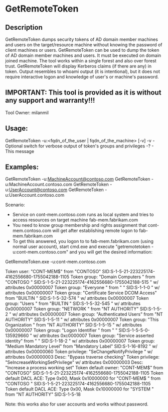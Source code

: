 # GetRemoteToken

## Description

GetRemoteToken dumps security tokens of AD domain member machines and users on the target/resource machine without knowing the password of client machines or users.
GetRemoteToken can be used to dump the token of AD domain member machines and users. It must be executed on domain joined machine.
The tool works within a single forest and also over forest trust.
GetRemoteToken will display Kerberos claims (if there are any) in token.
Output resembles to whoami output (it is intentional), but it does not require interactive logon and knowledge of user's or machine's password.


## IMPORTANT: This tool is provided as it is without any support and warranty!!!

Tool Owner: milanmil

## Usage:

 GetRemoteToken -u:<fqdn_of_the_user | fqdn_of_the_machine> [-v]
  -v            - Optional switch for verbose output of token's groups and privileges 
  -?            - This message

## Examples: 
  GetRemoteToken -u:MachineAccount@contoso.com
  GetRemoteToken -u:MachineAccount.contoso.com
  GetRemoteToken -u:UserAccount@contoso.com
  GetRemoteToken -u:UserAccount.contoso.com

Scenario:
- Service on cont-mem.contoso.com runs as local system and tries to access resources on target machine fab-mem.fabrikam.com
- You need to know group membership and rights assignment that cont-mem.contoso.com will get after establishing remote logon to fab-mem.fabrikam.com
- To get this answered, you logon to to fab-mem.fabrikam.com (using normal user account), start cmd.exe and execute "getremotetoken -u:cont-mem.contoso.com" and you will get the desired information: 

GetRemoteToken.exe -u:cont-mem.contoso.com

Token user: "CONT-MEM$" from "CONTOSO"   SID:S-1-5-21-223225174-4162556680-1755042188-1105
Token group: "Domain Computers  " from "CONTOSO     "   SID:S-1-5-21-223225174-4162556680-1755042188-515   " w/ attributes 0x00000007
Token group: "Everyone          " from "            "   SID:S-1-1-0   " w/ attributes 0x00000007
Token group: "Certificate Service DCOM Access" from "BUILTIN     "   SID:S-1-5-32-574   " w/ attributes 0x00000007
Token group: "Users             " from "BUILTIN     "   SID:S-1-5-32-545   " w/ attributes 0x00000007
Token group: "NETWORK           " from "NT AUTHORITY"   SID:S-1-5-2   " w/ attributes 0x00000007
Token group: "Authenticated Users" from "NT AUTHORITY"   SID:S-1-5-11   " w/ attributes 0x00000007
Token group: "This Organization " from "NT AUTHORITY"   SID:S-1-5-15   " w/ attributes 0x00000007
Token group: "Logon Identifier  " from "            "   SID:S-1-5-5-0-135929660   " w/ attributes 0xc0000007
Token group: "Service asserted identity" from "            "   SID:S-1-18-2   " w/ attributes 0x00000007
Token group: "Medium Mandatory Level" from "Mandatory Label"   SID:S-1-16-8192   " w/ attributes 0x00000060
Token privilege: "SeChangeNotifyPrivilege   " w/ attributes 0x00000003
           Desc: "Bypass traverse checking"
Token privilege: "SeIncreaseWorkingSetPrivilege" w/ attributes 0x00000003
           Desc: "Increase a process working set"
Token default owner: "CONT-MEM$" from "CONTOSO"   SID:S-1-5-21-223225174-4162556680-1755042188-1105
Token default DACL ACE: Type 0x00, Mask 0x10000000
                        for "CONT-MEM$         " from "CONTOSO     "   SID:S-1-5-21-223225174-4162556680-1755042188-1105
Token default DACL ACE: Type 0x00, Mask 0x10000000
                        for "SYSTEM            " from "NT AUTHORITY"   SID:S-1-5-18


Note: this works also for user accounts and works without password.

